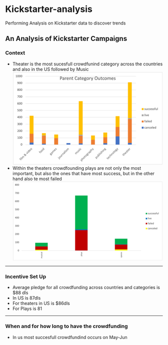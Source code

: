 # Kickstarter-analysis
Performing Analysis on Kickstarter data to discover trends
## An Analysis of Kickstarter Campaigns
### Context
* Theater is the most sucesfull crowdfunind category across the countries and also in the US followed by Music
![All Categories in US](/ALLCATUS.png)
* Within the theaters crowdfounding plays are not only the most important, but also the ones that have most success, but in the other hand also te most failed
![Theaters detail in US](/US_TSUBCAT.png)
---
### Incentive Set Up
* Average pledge for all crowdfunding across countries and categories is $88 dls
* In US is 87dls
* For theaters in US is $86dls
* For Plays is 81
---
### When and for how long to have the crowdfunding
* In us most succesfull crowdfundind occurs on May-Jun
